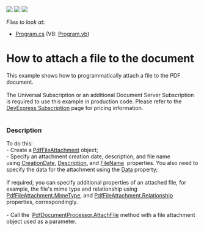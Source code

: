 <!-- default badges list -->
![](https://img.shields.io/endpoint?url=https://codecentral.devexpress.com/api/v1/VersionRange/128595356/15.2.4%2B)
[![](https://img.shields.io/badge/Open_in_DevExpress_Support_Center-FF7200?style=flat-square&logo=DevExpress&logoColor=white)](https://supportcenter.devexpress.com/ticket/details/T304234)
[![](https://img.shields.io/badge/📖_How_to_use_DevExpress_Examples-e9f6fc?style=flat-square)](https://docs.devexpress.com/GeneralInformation/403183)
<!-- default badges end -->
<!-- default file list -->
*Files to look at*:

* [Program.cs](./CS/AttachFile/Program.cs) (VB: [Program.vb](./VB/AttachFile/Program.vb))
<!-- default file list end -->
# How to attach a file to the document


This example shows how to programmatically attach a file to the PDF document.<br><br>The Universal Subscription or an additional Document Server Subscription is required to use this example in production code. Please refer to the <a href="https://www.devexpress.com/Subscriptions/">DevExpress Subscription</a> page for pricing information. <br><br>


<h3>Description</h3>

To do this:<br>- Create a<strong>&nbsp;</strong><a href="https://documentation.devexpress.com/#CoreLibraries/clsDevExpressPdfPdfFileAttachmenttopic">PdfFileAttachment</a> object;<br>- Specify an attachment creation date, description,&nbsp;and file name using&nbsp;<a href="https://documentation.devexpress.com/#CoreLibraries/DevExpressPdfPdfFileAttachment_CreationDatetopic">CreationDate</a>, <a href="https://documentation.devexpress.com/#CoreLibraries/DevExpressPdfPdfFileAttachment_Descriptiontopic">Description</a>,<strong>&nbsp;</strong>and <a href="https://documentation.devexpress.com/#CoreLibraries/DevExpressPdfPdfFileAttachment_FileNametopic">FileName</a>&nbsp;&nbsp;properties. You also need to specify the data&nbsp;for the attachment using the&nbsp;<a href="https://documentation.devexpress.com/#CoreLibraries/DevExpressPdfPdfFileAttachment_Datatopic">Data</a> property;<br><br>If required, you can specify additional properties of an attached file, for example, the file's mime type and relationship using <a href="https://documentation.devexpress.com/#CoreLibraries/DevExpressPdfPdfFileAttachment_MimeTypetopic">PdfFileAttachment.MimeType</a>, and <a href="https://documentation.devexpress.com/#CoreLibraries/DevExpressPdfPdfFileAttachment_Relationshiptopic">PdfFileAttachment.Relationship </a>properties, correspondingly.<br><br>-&nbsp;Call the<strong>&nbsp;</strong>&nbsp;<a href="https://documentation.devexpress.com/#DocumentServer/DevExpressPdfPdfDocumentProcessor_AttachFiletopic">PdfDocumentProcessor.AttachFile</a> method with a file attachment object used as a parameter.

<br/>


